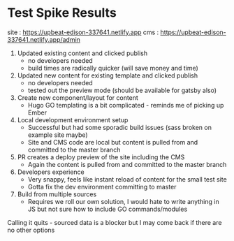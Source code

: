 # Test Spike Results

site    : https://upbeat-edison-337641.netlify.app
cms     : https://upbeat-edison-337641.netlify.app/admin

1. Updated existing content and clicked publish 
    - no developers needed
    - build times are radically quicker (will save money and time)
2. Updated new content for existing template and clicked publish 
    - no developers needed
    - tested out the preview mode (should be available for gatsby also)
3. Create new component/layout for content
    - Hugo GO templating is a bit complicated - reminds me of picking up Ember
4. Local development environment setup
    - Successful but had some sporadic build issues (sass broken on example site maybe)
    - Site and CMS code are local but content is pulled from and committed to the master branch
5. PR creates a deploy preview of the site including the CMS
    - Again the content is pulled from and committed to the master branch
6. Developers experience
    - Very snappy, feels like instant reload of content for the small test site
    - Gotta fix the dev environment committing to master
7. Build from multiple sources
    - Requires we roll our own solution, I would hate to write anything in JS but not sure how to include GO commands/modules

Calling it quits - sourced data is a blocker but I may come back if there are no other options
